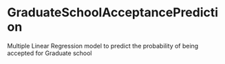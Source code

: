 # GraduateSchoolAcceptancePrediction
Multiple Linear Regression model to predict the probability of being accepted for Graduate school
